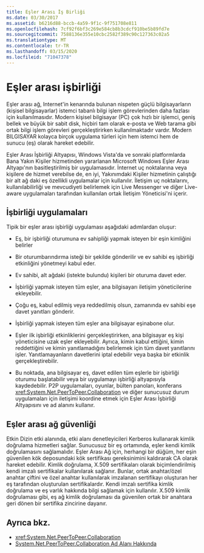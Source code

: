```yaml
---
title: Eşler Arası İş Birliği
ms.date: 03/30/2017
ms.assetid: b6216d88-bccb-4a59-9f1c-9f751708e811
ms.openlocfilehash: 7cf92f6bf3c269e584cb8b3cdcf910be5b89fd7e
ms.sourcegitcommit: 7588136e355e10cbc2582f389c90c127363c02a5
ms.translationtype: MT
ms.contentlocale: tr-TR
ms.lasthandoff: 03/15/2020
ms.locfileid: "71047378"
---
```

# <a name="peer-to-peer-collaboration"></a>Eşler arası işbirliği

Eşler arası ağ, Internet'in kenarında bulunan nispeten güçlü bilgisayarların (kişisel bilgisayarlar) istemci tabanlı bilgi işlem görevlerinden daha fazlası için kullanılmasıdır. Modern kişisel bilgisayar (PC) çok hızlı bir işlemci, geniş bellek ve büyük bir sabit disk, hiçbiri tam olarak e-posta ve Web tarama gibi ortak bilgi işlem görevleri gerçekleştirirken kullanılmaktadır vardır. Modern BILGISAYAR kolayca birçok uygulama türleri için hem istemci hem de sunucu (eş) olarak hareket edebilir.  
  
Eşler Arası İşbirliği Altyapısı, Windows Vista'da ve sonraki platformlarda Bana Yakın Kişiler hizmetinden yararlanan Microsoft Windows Eşler Arası Altyapı'nın basitleştirilmiş bir uygulamasıdır. İnternet uç noktalarına veya kişilere de hizmet verebilse de, en iyi, Yakınımdaki Kişiler hizmetinin çalıştığı bir alt ağ daki eş özellikli uygulamalar için kullanılır. İletişim uç noktalarını, kullanılabilirliği ve mevcudiyeti belirlemek için Live Messenger ve diğer Live-aware uygulamaları tarafından kullanılan ortak İletişim Yöneticisi'ni içerir.  
  
## <a name="collaboration-applications"></a>İşbirliği uygulamaları

 Tipik bir eşler arası işbirliği uygulaması aşağıdaki adımlardan oluşur:  
  
- Eş, bir işbirliği oturumuna ev sahipliği yapmak isteyen bir eşin kimliğini belirler  
  
- Bir oturumbarındırma isteği bir şekilde gönderilir ve ev sahibi eş işbirliği etkinliğini yönetmeyi kabul eder.  
  
- Ev sahibi, alt ağdaki (istekte bulundu) kişileri bir oturuma davet eder.  
  
- İşbirliği yapmak isteyen tüm eşler, ana bilgisayarı iletişim yöneticilerine ekleyebilir.  
  
- Çoğu eş, kabul edilmiş veya reddedilmiş olsun, zamanında ev sahibi eşe davet yanıtları gönderir.  
  
- İşbirliği yapmak isteyen tüm eşler ana bilgisayar eşinabone olur.  
  
- Eşler ilk işbirliği etkinliklerini gerçekleştirirken, ana bilgisayar eş kişi yöneticisine uzak eşler ekleyebilir. Ayrıca, kimin kabul ettiğini, kimin reddettiğini ve kimin yanıtlamadığını belirlemek için tüm davet yanıtlarını işler.  Yanıtlamayanların davetlerini iptal edebilir veya başka bir etkinlik gerçekleştirebilir.  
  
- Bu noktada, ana bilgisayar eş, davet edilen tüm eşlerle bir işbirliği oturumu başlatabilir veya bir uygulamayı işbirliği altyapısıyla kaydedebilir.  P2P uygulamaları, oyunlar, bülten panoları, konferans <xref:System.Net.PeerToPeer.Collaboration> ve diğer sunucusuz durum uygulamaları için iletişimi koordine etmek için Eşler Arası İşbirliği Altyapısını ve ad alanını kullanır.  
  
## <a name="peer-to-peer-networking-security"></a>Eşler arası ağ güvenliği  

 Etkin Dizin etki alanında, etki alanı denetleyicileri Kerberos kullanarak kimlik doğrulama hizmetleri sağlar. Sunucusuz bir eş ortamında, eşler kendi kimlik doğrulamasını sağlamalıdır. Eşler Arası Ağ için, herhangi bir düğüm, her eşin güvenilen kök deposundaki kök sertifikası gereksinimini kaldırarak CA olarak hareket edebilir. Kimlik doğrulama, X.509 sertifikaları olarak biçimlendirilmiş kendi imzalı sertifikalar kullanılarak sağlanır. Bunlar, ortak anahtar/özel anahtar çiftini ve özel anahtar kullanılarak imzalanan sertifikayı oluşturan her eş tarafından oluşturulan sertifikalardır. Kendi imzalı sertifika kimlik doğrulama ve eş varlık hakkında bilgi sağlamak için kullanılır. X.509 kimlik doğrulaması gibi, eş ağ kimlik doğrulaması da güvenilen ortak bir anahtara geri dönen bir sertifika zincirine dayanır.  
  
## <a name="see-also"></a>Ayrıca bkz.

- <xref:System.Net.PeerToPeer.Collaboration>
- [System.Net.PeerToPeer.Collaboration Ad Alanı Hakkında](about-the-system-net-peertopeer-collaboration-namespace.md)
